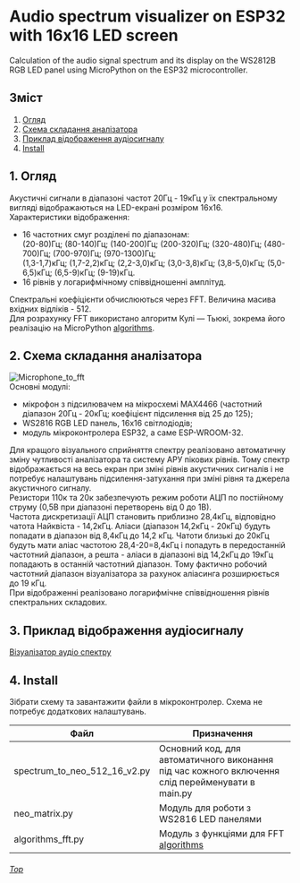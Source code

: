 # Audio spectrum visualizer on ESP32 with 16x16 LED screen
Calculation of the audio signal spectrum and its display on the WS2812B RGB LED panel using MicroPython on the ESP32 microcontroller.

## Зміст  

1. [Огляд](./README.md#1-огляд)
2. [Схема складання аналізатора](./README.md#2-Схема-складання-аналізатора)
3. [Приклад відображення аудіосигналу](./README.md#3-Приклад-відображення-аудіосигналу)
4. [Install](./README.md#4-install)
   
## 1. Огляд

Акустичні сигнали в діапазоні частот 20Гц - 19кГц у їх спектральному вигляді відображаються на LED-екрані розміром 16х16.  
Характеристики відображення:
 - 16 частотних смуг розділені по діапазонам:  
     (20-80)Гц; (80-140)Гц; (140-200)Гц; (200-320)Гц; (320-480)Гц; (480-700)Гц; (700-970)Гц; (970-1300)Гц;  
    (1,3-1,7)кГц; (1,7-2,2)кГц; (2,2-3,0)кГц; (3,0-3,8)кГц; (3,8-5,0)кГц; (5,0-6,5)кГц; (6,5-9)кГц; (9-19)кГц.
 - 16 рівнів у логарифмічному співвідношенні амплітуд.
 
Спектральні коефіцієнти обчислюються через FFT. Величина масива вхідних відліків - 512.  
Для розрахунку FFT використано алгоритм Кулі — Тьюкі, зокрема його реалізацію на MicroPython [algorithms](https://github.com/peterhinch/micropython-fourier). 

## 2. Схема складання аналізатора

![Microphone_to_fft](https://github.com/Alex-Teteria/Audio-spectrum-analyzer-on-ESP32-with-16x16-LED-screen/assets/94607514/c6ebc0d4-dcde-469f-9ded-90e17a0b98d9)  
Основні модулі:
- мікрофон з підсилювачем на мікросхемі MAX4466 (частотний діапазон 20Гц - 20кГц; коефіцієнт підсилення від 25 до 125);
- WS2816 RGB LED панель, 16х16 світлодіодів;
- модуль мікроконтролера ESP32, а саме ESP-WROOM-32.
 
Для кращого візуального сприйняття спектру реалізовано автоматичну зміну чутливості аналізатора та систему АРУ пікових рівнів. Тому спектр відображається на весь екран при зміні рівнів акустичних сигналів і не потребує налаштувань підсилення-затухання при зміні рівня та джерела акустичного сигналу.  
Резистори 110к та 20к забезпечують режим роботи АЦП по постійному струму (0,5В при діапазоні перетворень від 0 до 1В).  
Частота дискретизації АЦП становить приблизно 28,4кГц, відповідно чатота Найквіста - 14,2кГц. Аліаси (діапазон 14,2кГц - 20кГц) будуть попадати в діапазон від 8,4кГц до 14,2 кГц. Чатоти близькі до 20кГц будуть мати аліас частотою 28,4-20=8,4кГц і попадуть в передостанній частотний діапазон, а решта - аліаси в діапазоні від 14,2кГц до 19кГц попадають в останній частотний діапазон. Тому фактично робочий частотний діапазон візуалізатора за рахунок аліасинга розширюється до 19 кГц.  
При відображенні реалізовано логарифмічне співвідношення рівнів спектральних складових.

## 3. Приклад відображення аудіосигналу  

[Візуалізатор аудіо спектру](https://www.youtube.com/watch?v=adPKXyhDuic)  

## 4. Install

Зібрати схему та завантажити файли в мікроконтролер. Схема не потребує додаткових налаштувань.  

| Файл | Призначення |
| --- | --- |
| spectrum_to_neo_512_16_v2.py | Основний код, для автоматичного виконання під час кожного включення слід перейменувати в main.py |
| neo_matrix.py | Модуль для роботи з WS2816 LED панелями |
| algorithms_fft.py | Модуль з функціями для FFT [algorithms](https://github.com/peterhinch/micropython-fourier)  |

###### [Top](./README.md#зміст)  




